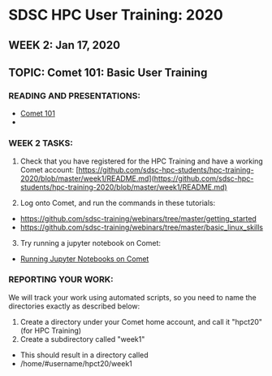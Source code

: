 # SDSC HPC User Training:  2020
## WEEK 2: Jan 17, 2020
## TOPIC:  Comet 101: Basic User Training

### READING AND PRESENTATIONS:
* [Comet 101](./comet101.pdf)
* 

### WEEK 2 TASKS:
1. Check that you have registered for the HPC Training and have a working Comet account:
[https://github.com/sdsc-hpc-students/hpc-training-2020/blob/master/week1/README.md](https://github.com/sdsc-hpc-students/hpc-training-2020/blob/master/week1/README.md)

2. Log onto Comet, and run the commands in these tutorials:
* https://github.com/sdsc-training/webinars/tree/master/getting_started
* https://github.com/sdsc-training/webinars/tree/master/basic_linux_skills


3. Try running a jupyter notebook on Comet:
* [Running Jupyter Notebooks on Comet](https://github.com/sdsc-hpc-students/hpc-training-2020/blob/master/basic_tutorials/how-to-run-notebooks-on-comet.md)

### REPORTING YOUR WORK:
We will track your work using automated scripts, so you need to name the directories exactly as described below:

1. Create a directory under your Comet home account, and call it "hpct20" (for HPC Training)
2. Create a subdirectory called "week1"
* This should result in a directory called 
*	/home/#username/hpct20/week1

